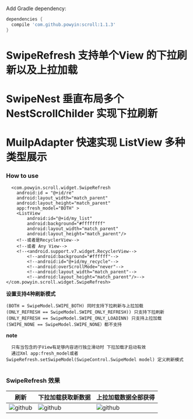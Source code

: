 Add Gradle dependency:
```gradle
dependencies {
  compile 'com.github.powyin:scroll:1.1.3'
}
```


# SwipeRefresh 支持单个View 的下拉刷新以及上拉加载
# SwipeNest 垂直布局多个NestScrollChilder 实现下拉刷新 
# MuilpAdapter 快速实现 ListView 多种类型展示 



### How to use

      <com.powyin.scroll.widget.SwipeRefresh
        android:id = "@+id/re"
        android:layout_width="match_parent"
        android:layout_height="match_parent"
        app:fresh_model="BOTH" >
        <ListView
            android:id="@+id/my_list"
            android:background="#ffffffff"
            android:layout_width="match_parent"
            android:layout_height="match_parent"/>
        <!--或者是RecyclerView-->
        <!--或者 Any View-->
        <!--<android.support.v7.widget.RecyclerView-->
            <!--android:background="#ffffff"-->
            <!--android:id="@+id/my_recycle"-->
            <!--android:overScrollMode="never"-->
            <!--android:layout_width="match_parent"-->
            <!--android:layout_height="match_parent"/>-->
    </com.powyin.scroll.widget.SwipeRefresh>
    
**设置支持4种刷新模式**   

```
(BOTH = SwipeModel.SWIPE_BOTH) 同时支持下拉刷新与上拉加载  
(ONLY_REFRESH == SwipeModel.SWIPE_ONLY_REFRESH)) 只支持下拉刷新 
(ONLY_REFRESH == SwipeModel.SWIPE_ONLY_LOADINN) 只支持上拉加载 
(SWIPE_NONE == SwipeModel.SWIPE_NONE）都不支持
```
**note**  
```
  只有当包含的子View有足够内容进行独立滑动时 下拉加载才启动有效
  通过Xml app:fresh_model或者SwipeRefresh.setSwipeModel(SwipeControl.SwipeModel model) 定义刷新模式
  
```

### SwipeRefresh 效果


|刷新|下拉加载获取新数据|上拉加载数据全部获得|
|---|---|----
|![github](https://github.com/powyin/nest-scroll/blob/master/app/src/main/res/raw/refresh_pre.gif)|![github](https://github.com/powyin/nest-scroll/blob/master/app/src/main/res/raw/refresh_load_2.gif)|![github](https://github.com/powyin/nest-scroll/blob/master/app/src/main/res/raw/refresh_load_1.gif)|



